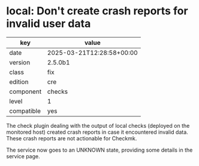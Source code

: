 [//]: # (werk v2)
# local: Don't create crash reports for invalid user data

key        | value
---------- | ---
date       | 2025-03-21T12:28:58+00:00
version    | 2.5.0b1
class      | fix
edition    | cre
component  | checks
level      | 1
compatible | yes

The check plugin dealing with the output of local checks (deployed on the monitored host) created crash reports in case it encountered invalid data.
These crash reports are not actionable for Checkmk.

The service now goes to an UNKNOWN state, providing some details in the service page.

